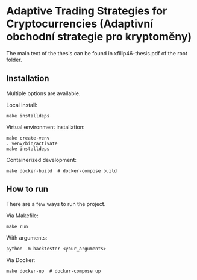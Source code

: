 # Adaptive Trading Strategies for Cryptocurrencies (Adaptivní obchodní strategie pro kryptoměny)

The main text of the thesis can be found in xfilip46-thesis.pdf of the root folder.

## Installation
Multiple options are available.

Local install:
```
make installdeps
```

Virtual environment installation:
```
make create-venv
. venv/bin/activate
make installdeps
```

Containerized development:
```
make docker-build  # docker-compose build
```

## How to run
There are a few ways to run the project.

Via Makefile:
```
make run
```

With arguments:
```
python -m backtester <your_arguments>
```

Via Docker:
```
make docker-up  # docker-compose up
```
